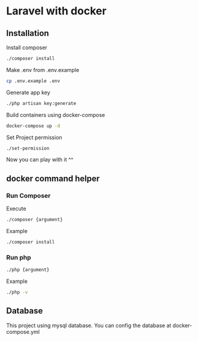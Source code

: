 # Laravel with docker

## Installation
Install composer
```bash
./composer install
```

Make .env from .env.example
```bash
cp .env.example .env
```

Generate app key
```bash
./php artisan key:generate
```

Build containers using docker-compose
```bash
docker-compose up -d
```

Set Project permission
```bash
./set-permission
```
Now you can play with it ^^

## docker command helper

### Run Composer
Execute
```bash
./composer {argument}
```
Example
```bash
./composer install
```

### Run php
```bash
./php {argument}
```
Example
```bash
./php -v
```
## Database
This project using mysql database.
You can config the database at docker-compose.yml



